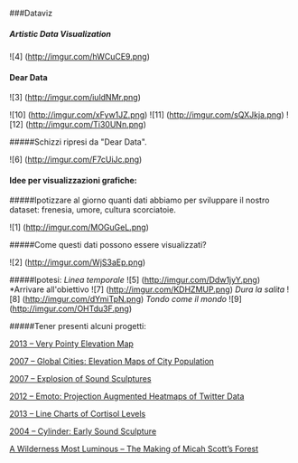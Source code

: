 ###Dataviz

##### Artistic Data Visualization

![4] (http://imgur.com/hWCuCE9.png)

#### Dear Data

![3] (http://imgur.com/iuldNMr.png)

![10] (http://imgur.com/xFyw1JZ.png) ![11] (http://imgur.com/sQXJkja.png) ![12] (http://imgur.com/Ti30UNn.png) 

#####Schizzi ripresi da "Dear Data".

![6] (http://imgur.com/F7cUiJc.png)

#### Idee per visualizzazioni grafiche:
#####Ipotizzare al giorno quanti dati abbiamo per sviluppare il nostro dataset: frenesia, umore, cultura scorciatoie. 

![1] (http://imgur.com/MOGuGeL.png)

#####Come questi dati possono essere visualizzati?

![2] (http://imgur.com/WjS3aEp.png)

#####Ipotesi:
*Linea temporale*
![5] (http://imgur.com/Ddw1jyY.png)
*Arrivare all'obiettivo
![7] (http://imgur.com/KDHZMUP.png)
*Dura la salita*
![8] (http://imgur.com/dYmiTpN.png)
*Tondo come il mondo*
![9] (http://imgur.com/OHTdu3F.png)

#####Tener presenti alcuni progetti: 

[2013 – Very Pointy Elevation Map](http://dataphys.org/list/very-pointy-elevation-map/)

[2007 – Global Cities: Elevation Maps of City Population](http://dataphys.org/list/city-populations/)

[2007 – Explosion of Sound Sculptures](http://dataphys.org/list/variety-of-sound-sculptures/)

[2012 – Emoto: Projection Augmented Heatmaps of Twitter Data](http://dataphys.org/list/emoto-projection-augmented-heatmaps-of-twitter-data/)

[2013 – Line Charts of Cortisol Levels](http://dataphys.org/list/line-charts-of-cortisol-levels/)

[2004 – Cylinder: Early Sound Sculpture](http://dataphys.org/list/sound-sculpture/)

[A Wilderness Most Luminous – The Making of Micah Scott’s Forest](http://www.creativeapplications.net/cinder/circle-forest/)
